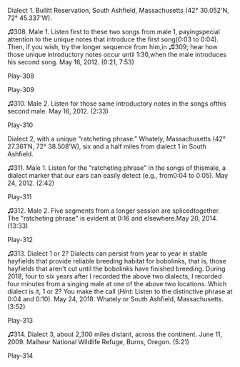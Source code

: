 Dialect 1. Bullitt Reservation, South Ashfield, Massachusetts (42°
30.052\'N, 72° 45.337\'W).

♫308. Male 1. Listen first to these two songs from male 1, payingspecial attention to the unique notes that introduce the first song(0:03 to 0:04). Then, if you wish, try the longer sequence from him,in ♫309; hear how those unique introductory notes occur until 1:30,when the male introduces his second song. May 16, 2012. (0:21, 7:53)

Play-308

Play-309

♫310. Male 2. Listen for those same introductory notes in the songs ofthis second male. May 16, 2012. (2:33)

Play-310

Dialect 2, with a unique "ratcheting phrase." Whately, Massachusetts
(42° 27.361\'N, 72° 38.508\'W), six and a half miles from dialect 1 in
South Ashfield.

♫311. Male 1. Listen for the "ratcheting phrase" in the songs of thismale, a dialect marker that our ears can easily detect (e.g., from0:04 to 0:05). May 24, 2012. (2:42)

Play-311

♫312. Male 2. Five segments from a longer session are splicedtogether. The "ratcheting phrase" is evident at 0:16 and elsewhere.May 20, 2014. (13:33)

Play-312

♫313. Dialect 1 or 2? Dialects can persist from year to year in stable
hayfields that provide reliable breeding habitat for bobolinks, that is,
those hayfields that aren't cut until the bobolinks have finished
breeding. During 2018, four to six years after I recorded the above two
dialects, I recorded four minutes from a singing male at one of the
above two locations. Which dialect is it, 1 or 2? You make the call
(*Hint*: Listen to the distinctive phrase at 0:04 and 0:10). May 24,
2018. Whately or South Ashfield, Massachusetts. (3:52)

Play-313

♫314. Dialect 3, about 2,300 miles distant, across the continent. June
11, 2009. Malheur National Wildlife Refuge, Burns, Oregon. (5:21)

Play-314
